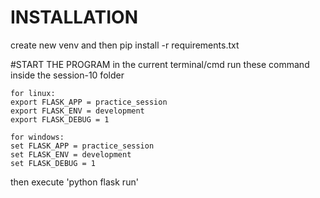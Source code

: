 # INSTALLATION
create new venv and then pip install -r requirements.txt

#START THE PROGRAM
in the current terminal/cmd run these command inside the session-10 folder

```jupyter
for linux:
export FLASK_APP = practice_session
export FLASK_ENV = development
export FLASK_DEBUG = 1

for windows:
set FLASK_APP = practice_session
set FLASK_ENV = development
set FLASK_DEBUG = 1
```

then execute 'python flask run'